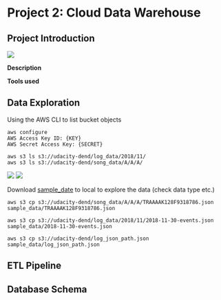 # Project 2: Cloud Data Warehouse

## Project Introduction



![](https://github.com/phphoebe/Udacity-Data-Engineering-with-AWS/blob/main/Course%202-Cloud%20Data%20Warehouses/Project%202-Data%20Warehouse/images/sparkify-s3-to-redshift-etl.png)

**Description**


**Tools used**


## Data Exploration

Using the AWS CLI to list bucket objects

```
aws configure
AWS Access Key ID: {KEY}
AWS Secret Access Key: {SECRET}

aws s3 ls s3://udacity-dend/log_data/2018/11/
aws s3 ls s3://udacity-dend/song_data/A/A/A/
```

![](https://github.com/phphoebe/Udacity-Data-Engineering-with-AWS/blob/main/Course%202-Cloud%20Data%20Warehouses/Project%202-Data%20Warehouse/images/log_data.png)
![](https://github.com/phphoebe/Udacity-Data-Engineering-with-AWS/blob/main/Course%202-Cloud%20Data%20Warehouses/Project%202-Data%20Warehouse/images/song_data.png)

Download [sample_date](https://github.com/phphoebe/Udacity-Data-Engineering-with-AWS/tree/main/Course%202-Cloud%20Data%20Warehouses/Project%202-Data%20Warehouse/sample_data) to local to explore the data (check data type etc.)

```
aws s3 cp s3://udacity-dend/song_data/A/A/A/TRAAAAK128F9318786.json sample_data/TRAAAAK128F9318786.json

aws s3 cp s3://udacity-dend/log_data/2018/11/2018-11-30-events.json sample_data/2018-11-30-events.json

aws s3 cp s3://udacity-dend/log_json_path.json sample_data/log_json_path.json
```

## ETL Pipeline


## Database Schema

